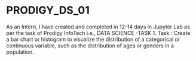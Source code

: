 # PRODIGY_DS_01
As an Intern, I have created and completed in 12-14 days in Jupyter Lab as per the task of Prodigy InfoTech i.e., DATA SCIENCE -TASK 1. Task : Create a bar chart or histogram to visualize the distribution of a categorical or continuous variable, such as the distribution of ages or genders in a population.
